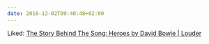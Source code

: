```yaml
---
date: 2018-12-02T09:40:48+02:00
---
```


Liked: [The Story Behind The Song: Heroes by David Bowie | Louder](https://www.loudersound.com/features/the-story-behind-the-song-heroes-by-david-bowie)
